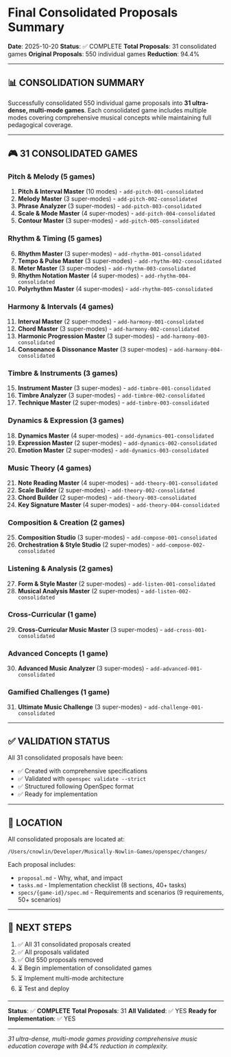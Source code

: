 # Final Consolidated Proposals Summary

**Date**: 2025-10-20
**Status**: ✅ COMPLETE
**Total Proposals**: 31 consolidated games
**Original Proposals**: 550 individual games
**Reduction**: 94.4%

---

## 📊 CONSOLIDATION SUMMARY

Successfully consolidated 550 individual game proposals into **31 ultra-dense, multi-mode games**. Each consolidated game includes multiple modes covering comprehensive musical concepts while maintaining full pedagogical coverage.

---

## 🎮 31 CONSOLIDATED GAMES

### Pitch & Melody (5 games)
1. **Pitch & Interval Master** (10 modes) - `add-pitch-001-consolidated`
2. **Melody Master** (3 super-modes) - `add-pitch-002-consolidated`
3. **Phrase Analyzer** (3 super-modes) - `add-pitch-003-consolidated`
4. **Scale & Mode Master** (4 super-modes) - `add-pitch-004-consolidated`
5. **Contour Master** (3 super-modes) - `add-pitch-005-consolidated`

### Rhythm & Timing (5 games)
6. **Rhythm Master** (3 super-modes) - `add-rhythm-001-consolidated`
7. **Tempo & Pulse Master** (3 super-modes) - `add-rhythm-002-consolidated`
8. **Meter Master** (3 super-modes) - `add-rhythm-003-consolidated`
9. **Rhythm Notation Master** (4 super-modes) - `add-rhythm-004-consolidated`
10. **Polyrhythm Master** (4 super-modes) - `add-rhythm-005-consolidated`

### Harmony & Intervals (4 games)
11. **Interval Master** (2 super-modes) - `add-harmony-001-consolidated`
12. **Chord Master** (3 super-modes) - `add-harmony-002-consolidated`
13. **Harmonic Progression Master** (3 super-modes) - `add-harmony-003-consolidated`
14. **Consonance & Dissonance Master** (3 super-modes) - `add-harmony-004-consolidated`

### Timbre & Instruments (3 games)
15. **Instrument Master** (3 super-modes) - `add-timbre-001-consolidated`
16. **Timbre Analyzer** (3 super-modes) - `add-timbre-002-consolidated`
17. **Technique Master** (2 super-modes) - `add-timbre-003-consolidated`

### Dynamics & Expression (3 games)
18. **Dynamics Master** (4 super-modes) - `add-dynamics-001-consolidated`
19. **Expression Master** (2 super-modes) - `add-dynamics-002-consolidated`
20. **Emotion Master** (2 super-modes) - `add-dynamics-003-consolidated`

### Music Theory (4 games)
21. **Note Reading Master** (4 super-modes) - `add-theory-001-consolidated`
22. **Scale Builder** (2 super-modes) - `add-theory-002-consolidated`
23. **Chord Builder** (2 super-modes) - `add-theory-003-consolidated`
24. **Key Signature Master** (4 super-modes) - `add-theory-004-consolidated`

### Composition & Creation (2 games)
25. **Composition Studio** (3 super-modes) - `add-compose-001-consolidated`
26. **Orchestration & Style Studio** (2 super-modes) - `add-compose-002-consolidated`

### Listening & Analysis (2 games)
27. **Form & Style Master** (2 super-modes) - `add-listen-001-consolidated`
28. **Musical Analysis Master** (2 super-modes) - `add-listen-002-consolidated`

### Cross-Curricular (1 game)
29. **Cross-Curricular Music Master** (3 super-modes) - `add-cross-001-consolidated`

### Advanced Concepts (1 game)
30. **Advanced Music Analyzer** (3 super-modes) - `add-advanced-001-consolidated`

### Gamified Challenges (1 game)
31. **Ultimate Music Challenge** (3 super-modes) - `add-challenge-001-consolidated`

---

## ✅ VALIDATION STATUS

All 31 consolidated proposals have been:
- ✅ Created with comprehensive specifications
- ✅ Validated with `openspec validate --strict`
- ✅ Structured following OpenSpec format
- ✅ Ready for implementation

---

## 📍 LOCATION

All consolidated proposals are located at:
```
/Users/cnowlin/Developer/Musically-Nowlin-Games/openspec/changes/
```

Each proposal includes:
- `proposal.md` - Why, what, and impact
- `tasks.md` - Implementation checklist (8 sections, 40+ tasks)
- `specs/{game-id}/spec.md` - Requirements and scenarios (9 requirements, 50+ scenarios)

---

## 🚀 NEXT STEPS

1. ✅ All 31 consolidated proposals created
2. ✅ All proposals validated
3. ✅ Old 550 proposals removed
4. ⏳ Begin implementation of consolidated games
5. ⏳ Implement multi-mode architecture
6. ⏳ Test and deploy

---

**Status**: ✅ **COMPLETE**
**Total Proposals**: 31
**All Validated**: ✅ YES
**Ready for Implementation**: ✅ YES

---

*31 ultra-dense, multi-mode games providing comprehensive music education coverage with 94.4% reduction in complexity.*
